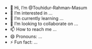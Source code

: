 - 👋 Hi, I’m @Touhidur-Rahman-Masum
- 👀 I’m interested in ...
- 🌱 I’m currently learning ...
- 💞️ I’m looking to collaborate on ...
- 📫 How to reach me ...
- 😄 Pronouns: ...
- ⚡ Fun fact: ...

<!---
Touhidur-Rahman-Masum/Touhidur-Rahman-Masum is a ✨ special ✨ repository because its `README.md` (this file) appears on your GitHub profile.
You can click the Preview link to take a look at your changes.
--->
